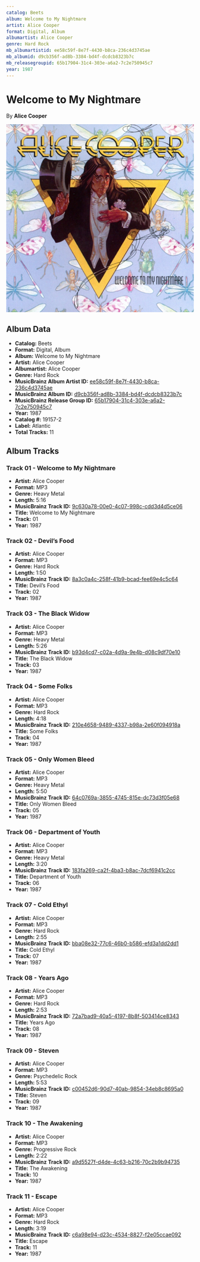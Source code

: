 ```yaml
---
catalog: Beets
album: Welcome to My Nightmare
artist: Alice Cooper
format: Digital, Album
albumartist: Alice Cooper
genre: Hard Rock
mb_albumartistid: ee58c59f-8e7f-4430-b8ca-236c4d3745ae
mb_albumid: d9cb356f-ad8b-3384-bd4f-dcdcb8323b7c
mb_releasegroupid: 65b17904-31c4-303e-a6a2-7c2e750945c7
year: 1987
---
```


# Welcome to My Nightmare

By **Alice Cooper**

![](../../assets/beetscovers/Alice_Cooper-Welcome_to_My_Nightmare.jpg)

## Album Data

- **Catalog:** Beets
- **Format:** Digital, Album
- **Album:** Welcome to My Nightmare
- **Artist:** Alice Cooper
- **Albumartist:** Alice Cooper
- **Genre:** Hard Rock
- **MusicBrainz Album Artist ID:** [ee58c59f-8e7f-4430-b8ca-236c4d3745ae](https://musicbrainz.org/artist/ee58c59f-8e7f-4430-b8ca-236c4d3745ae)
- **MusicBrainz Album ID:** [d9cb356f-ad8b-3384-bd4f-dcdcb8323b7c](https://musicbrainz.org/release/d9cb356f-ad8b-3384-bd4f-dcdcb8323b7c)
- **MusicBrainz Release Group ID:** [65b17904-31c4-303e-a6a2-7c2e750945c7](https://musicbrainz.org/release-group/65b17904-31c4-303e-a6a2-7c2e750945c7)
- **Year:** 1987
- **Catalog #:** 19157-2
- **Label:** Atlantic
- **Total Tracks:** 11

## Album Tracks

### Track 01 - Welcome to My Nightmare

- **Artist:** Alice Cooper
- **Format:** MP3
- **Genre:** Heavy Metal
- **Length:** 5:16
- **MusicBrainz Track ID:** [9c630a78-00e0-4c07-998c-cdd3d4d5ce06](https://musicbrainz.org/recording/9c630a78-00e0-4c07-998c-cdd3d4d5ce06)
- **Title:** Welcome to My Nightmare
- **Track:** 01
- **Year:** 1987

### Track 02 - Devil’s Food

- **Artist:** Alice Cooper
- **Format:** MP3
- **Genre:** Hard Rock
- **Length:** 1:50
- **MusicBrainz Track ID:** [8a3c0a4c-258f-41b9-bcad-fee69e4c5c64](https://musicbrainz.org/recording/8a3c0a4c-258f-41b9-bcad-fee69e4c5c64)
- **Title:** Devil’s Food
- **Track:** 02
- **Year:** 1987

### Track 03 - The Black Widow

- **Artist:** Alice Cooper
- **Format:** MP3
- **Genre:** Heavy Metal
- **Length:** 5:26
- **MusicBrainz Track ID:** [b93d4cd7-c02a-4d9a-9e4b-d08c9df70e10](https://musicbrainz.org/recording/b93d4cd7-c02a-4d9a-9e4b-d08c9df70e10)
- **Title:** The Black Widow
- **Track:** 03
- **Year:** 1987

### Track 04 - Some Folks

- **Artist:** Alice Cooper
- **Format:** MP3
- **Genre:** Hard Rock
- **Length:** 4:18
- **MusicBrainz Track ID:** [210e4658-9489-4337-b98a-2e60f094918a](https://musicbrainz.org/recording/210e4658-9489-4337-b98a-2e60f094918a)
- **Title:** Some Folks
- **Track:** 04
- **Year:** 1987

### Track 05 - Only Women Bleed

- **Artist:** Alice Cooper
- **Format:** MP3
- **Genre:** Heavy Metal
- **Length:** 5:50
- **MusicBrainz Track ID:** [64c0769a-3855-4745-815e-dc73d3f05e68](https://musicbrainz.org/recording/64c0769a-3855-4745-815e-dc73d3f05e68)
- **Title:** Only Women Bleed
- **Track:** 05
- **Year:** 1987

### Track 06 - Department of Youth

- **Artist:** Alice Cooper
- **Format:** MP3
- **Genre:** Heavy Metal
- **Length:** 3:20
- **MusicBrainz Track ID:** [183fa269-ca2f-4ba3-b8ac-7dcf6941c2cc](https://musicbrainz.org/recording/183fa269-ca2f-4ba3-b8ac-7dcf6941c2cc)
- **Title:** Department of Youth
- **Track:** 06
- **Year:** 1987

### Track 07 - Cold Ethyl

- **Artist:** Alice Cooper
- **Format:** MP3
- **Genre:** Hard Rock
- **Length:** 2:55
- **MusicBrainz Track ID:** [bba08e32-77c6-46b0-b586-efd3a1dd2dd1](https://musicbrainz.org/recording/bba08e32-77c6-46b0-b586-efd3a1dd2dd1)
- **Title:** Cold Ethyl
- **Track:** 07
- **Year:** 1987

### Track 08 - Years Ago

- **Artist:** Alice Cooper
- **Format:** MP3
- **Genre:** Hard Rock
- **Length:** 2:53
- **MusicBrainz Track ID:** [72a7bad9-40a5-4197-8b8f-503414ce8343](https://musicbrainz.org/recording/72a7bad9-40a5-4197-8b8f-503414ce8343)
- **Title:** Years Ago
- **Track:** 08
- **Year:** 1987

### Track 09 - Steven

- **Artist:** Alice Cooper
- **Format:** MP3
- **Genre:** Psychedelic Rock
- **Length:** 5:53
- **MusicBrainz Track ID:** [c00452d6-90d7-40ab-9854-34eb8c8695a0](https://musicbrainz.org/recording/c00452d6-90d7-40ab-9854-34eb8c8695a0)
- **Title:** Steven
- **Track:** 09
- **Year:** 1987

### Track 10 - The Awakening

- **Artist:** Alice Cooper
- **Format:** MP3
- **Genre:** Progressive Rock
- **Length:** 2:22
- **MusicBrainz Track ID:** [a9d5527f-d4de-4c63-b216-70c2b9b94735](https://musicbrainz.org/recording/a9d5527f-d4de-4c63-b216-70c2b9b94735)
- **Title:** The Awakening
- **Track:** 10
- **Year:** 1987

### Track 11 - Escape

- **Artist:** Alice Cooper
- **Format:** MP3
- **Genre:** Hard Rock
- **Length:** 3:19
- **MusicBrainz Track ID:** [c6a98e94-d23c-4534-8827-f2e05ccae092](https://musicbrainz.org/recording/c6a98e94-d23c-4534-8827-f2e05ccae092)
- **Title:** Escape
- **Track:** 11
- **Year:** 1987

